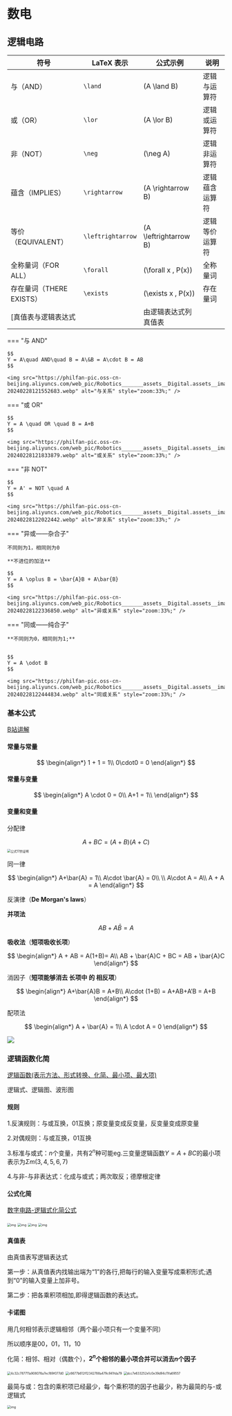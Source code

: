 # 数电

## 逻辑电路

| 符号 | LaTeX 表示 | 公式示例       | 说明           |
|------|------------|----------------|----------------|
| 与（AND） | `\land`  | \(A \land B\)  | 逻辑与运算符   |
| 或（OR）  | `\lor`   | \(A \lor B\)   | 逻辑或运算符   |
| 非（NOT） | `\neg`   | \(\neg A\)     | 逻辑非运算符   |
| 蕴含（IMPLIES） | `\rightarrow` | \(A \rightarrow B\) | 逻辑蕴含运算符 |
| 等价（EQUIVALENT） | `\leftrightarrow` | \(A \leftrightarrow B\) | 逻辑等价运算符 |
| 全称量词（FOR ALL） | `\forall` | \(\forall x \, P(x)\) | 全称量词 |
| 存在量词（THERE EXISTS） | `\exists` | \(\exists x \, P(x)\) | 存在量词 |
[真值表与逻辑表达式 || 由逻辑表达式列真值表 || 由真值表写逻辑表达式](https://zhuanlan.zhihu.com/p/154529095)

=== "与 AND"

    $$
    Y = A\quad AND\quad B = A\&B = A\cdot B = AB
    $$

    <img src="https://philfan-pic.oss-cn-beijing.aliyuncs.com/web_pic/Robotics_______assets__Digital.assets__image-20240228121552683.webp" alt="与关系" style="zoom:33%;" />

=== "或 OR"

    $$
    Y = A \quad OR \quad B = A+B
    $$

    <img src="https://philfan-pic.oss-cn-beijing.aliyuncs.com/web_pic/Robotics_______assets__Digital.assets__image-20240228121833879.webp" alt="或关系" style="zoom:33%;" />

=== "非 NOT"

    $$
    Y = A' = NOT \quad A
    $$

    <img src="https://philfan-pic.oss-cn-beijing.aliyuncs.com/web_pic/Robotics_______assets__Digital.assets__image-20240228122022442.webp" alt="非关系" style="zoom:33%;" />

=== "异或——杂合子"

    不同则为1，相同则为0

    **不进位的加法**

    $$
    Y = A \oplus B = \bar{A}B + A\bar{B}
    $$

    <img src="https://philfan-pic.oss-cn-beijing.aliyuncs.com/web_pic/Robotics_______assets__Digital.assets__image-20240228122336850.webp" alt="异或关系" style="zoom:33%;" />

=== "同或——纯合子"

    **不同则为0，相同则为1;**


    $$
    Y = A \odot B
    $$

    <img src="https://philfan-pic.oss-cn-beijing.aliyuncs.com/web_pic/Robotics_______assets__Digital.assets__image-20240228122444834.webp" alt="同或关系" style="zoom:33%;" />

### 基本公式

[B站讲解](https://www.bilibili.com/video/BV1jP411G7Wd)

#### 常量与常量

$$
\begin{align*}
1 + 1 = 1\\
0\cdot0 = 0
\end{align*}
$$

#### 常量与变量

$$
\begin{align*}
A \cdot 0 = 0\\
A+1 = 1\\
\end{align*}
$$

#### 变量和变量

分配律

$$
A+BC = (A+B)(A+C)
$$
<img src="https://philfan-pic.oss-cn-beijing.aliyuncs.com/web_pic/Robotics_______assets__Digital.assets__image-20240301144447212.webp" alt="公式17的证明" style="zoom: 50%;" />

同一律

$$
\begin{align*}
A+\bar{A} = 1\\
A\cdot \bar{A} = 0\\
\\
A\cdot A = A\\
A + A = A
\end{align*}
$$

反演律（**De Morgan's laws**）

**并项法**

$$
AB + A\bar{B} = A
$$

**吸收法**（**短项吸收长项**）

$$
\begin{align*}
A + AB = A(1+B)= A\\
AB + \bar{A}C + BC = AB + \bar{A}C
\end{align*}
$$

消因子（**短项能够消去 长项中 的 相反项**）

$$
\begin{align*}
A+\bar{A}B = A+B\\
A\cdot (1+B) = A+AB+A’B = A+B
\end{align*}
$$

配项法

$$
\begin{align*}
A + \bar{A} = 1\\
A \cdot A = 0
\end{align*}
$$

![](https://philfan-pic.oss-cn-beijing.aliyuncs.com/web_pic/Robotics_______assets__Digital.assets__image-20240306113302112.webp)





### 逻辑函数化简

[逻辑函数(表示方法、形式转换、化简、最小项、最大项)](https://blog.csdn.net/qq_44431690/article/details/104587163)

逻辑式、逻辑图、波形图

#### 规则

1.反演规则：与或互换，01互换；原变量变成反变量，反变量变成原变量

2.对偶规则：与或互换，01互换

3.标准与或式：$n$个变量，共有$2^n$种可能eg.三变量逻辑函数$Y = A+BC$的最小项表示为$\Sigma m(3,4,5,6,7)$

4.与非-与非表达式：化成与或式；两次取反；德摩根定律

#### 公式化简
[数字电路-逻辑式化简公式](https://zhuanlan.zhihu.com/p/392457877)

<img src="https://philfan-pic.oss-cn-beijing.aliyuncs.com/web_pic/Robotics_______assets__Digital.assets__v2-8dc1606574d995edbc843fb019b38fad_1440w.webp" alt="img" style="zoom:50%;" />

<img src="https://philfan-pic.oss-cn-beijing.aliyuncs.com/web_pic/Robotics_______assets__Digital.assets__v2-61355c6b4a7dba5e2e887c17d8e480a8_1440w.webp" alt="img" style="zoom:50%;" />

<img src="https://philfan-pic.oss-cn-beijing.aliyuncs.com/web_pic/Robotics_______assets__Digital.assets__v2-55a64baa868c2fd6676c3369c66ea3ff_r.webp" alt="img" style="zoom:50%;" />

<img src="https://philfan-pic.oss-cn-beijing.aliyuncs.com/web_pic/Robotics_______assets__Digital.assets__v2-939bf95fd46b11c990a59657ff7bc67f_r.webp" alt="img" style="zoom:50%;" />


#### 真值表

由真值表写逻辑表达式

第一步：从真值表内找输出端为“1”的各行,把每行的输入变量写成乘积形式;遇到“0”的输入变量上加非号。

第二步：把各乘积项相加,即得逻辑函数的表达式。

#### 卡诺图

用几何相邻表示逻辑相邻（两个最小项只有一个变量不同）

所以顺序是00，01，11，10

化简：相邻、相对（偶数个），**$2^n$个相邻的最小项合并可以消去$n$个因子**

<img src="https://philfan-pic.oss-cn-beijing.aliyuncs.com/web_pic/Robotics_______assets__Digital.assets__4c32c787711a908076a7ec169f077d0.webp" alt="4c32c787711a908076a7ec169f077d0" style="zoom:50%;" />

<img src="https://philfan-pic.oss-cn-beijing.aliyuncs.com/web_pic/Robotics_______assets__Digital.assets__c6677b612f12342788a479c941fda79.webp" alt="c6677b612f12342788a479c941fda79" style="zoom: 50%;" />

<img src="https://philfan-pic.oss-cn-beijing.aliyuncs.com/web_pic/Robotics_______assets__Digital.assets__dcc7e633252e1c0e39d94c11fa69557.webp" alt="dcc7e633252e1c0e39d94c11fa69557" style="zoom:50%;" />

最简与或：包含的乘积项已经最少，每个乘积项的因子也最少，称为最简的与-或逻辑式

<img src="https://philfan-pic.oss-cn-beijing.aliyuncs.com/web_pic/Robotics_______assets__Digital.assets__v2-06ac3268bb0d79aea7786e0d763dc2cd_1440w.webp" alt="img" style="zoom:50%;" />